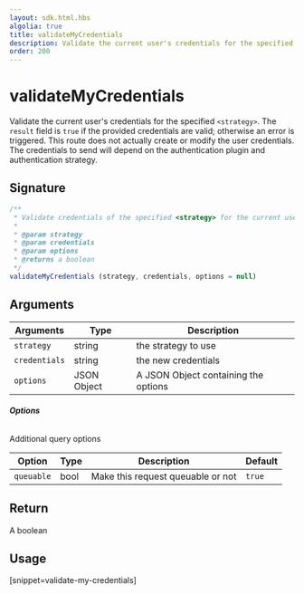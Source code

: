 ```yaml
---
layout: sdk.html.hbs
algolia: true
title: validateMyCredentials
description: Validate the current user's credentials for the specified `<strategy>`.
order: 200
---
```


# validateMyCredentials

Validate the current user's credentials for the specified `<strategy>`. The `result` field is `true` if the provided credentials are valid; otherwise an error is triggered. This route does not actually create or modify the user credentials. The credentials to send will depend on the authentication plugin and authentication strategy.

## Signature

```javascript
/**
 * Validate credentials of the specified <strategy> for the current user.
 *
 * @param strategy
 * @param credentials
 * @param options
 * @returns a boolean
 */
validateMyCredentials (strategy, credentials, options = null)
```

## Arguments

| Arguments    | Type    | Description
|--------------|---------|-------------
| `strategy` | string | the strategy to use
| `credentials` | string | the new credentials
| `options`  | JSON Object | A JSON Object containing the options


###### **Options**

Additional query options

| Option     | Type    | Description                    | Default |
| ---------- | ------- | ------------------------------ | ------- |
| `queuable` | bool | Make this request queuable or not | `true`  |


## Return

A boolean

## Usage

[snippet=validate-my-credentials]
